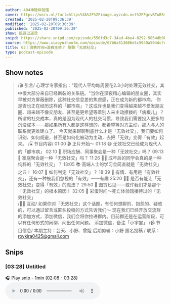 ```yaml
---
author: 404神隐体验馆
cover: https://wsrv.nl/?url=https%3A%2F%2Fimage.xyzcdn.net%2FFgcvRTuBSvcaed0fE05NJfm7RElV.jpg&w=200&h=200
created: '2025-02-20T09:36:39'
modified: '2025-02-20T09:36:39'
published: '2025-02-20T09:36:39'
show: 狐说巴道烫
snipd: https://share.snipd.com/episode/550fd3c7-34ad-4be4-8292-5054db9bfbf6
source: https://www.xiaoyuzhoufm.com/episode/67b6a513606e5c5940a504dc?utm_source=rss
title: 62｜浪费时间=浪费生命？ 聊聊「无效社交」
type: podcast-episode
---
```



## Show notes
> /🎬 引言/  心理学专家指出："现代人平均每周要花2.3小时处理无效社交，其中很大部分来自已经断裂的关系链。"当你在深夜精心编辑的朋友圈，其实早被对方屏蔽删除，这种社交信息差的焦虑感，正在成为新的都市病。  你是否也正在经历这样的「都市病」？这或许也是我们变得越来越不爱发朋友圈、越来越不像交朋友、甚至是更希望等着别人来主动撩拨的「病根儿」？所谓的社交成本，真的是因为现代人的社交习惯，导致我们需要投入更多的沉没成本——那如果所有人都是这样想的，都希望等对方主动，那人与人的联系就更难建立了。
> 今天就来聊聊到底什么才是「无效社交」，我们要如何识别、如何规避，甚至是如何化被动为主动，去把「无效」变得「有效」起来。
> /⌛️ 节目内容/  01:00 🎬 正片开始～
> 01:18 😷 无效社交已经成为现代人的「都市病」
> 02:10 🍻 职场应酬、同事聚会是一种「无效社交」吗？
> 09:13 🍲 家庭聚会是一种「无效社交」吗？
> 11:26 👩‍🏫 成年后的同学会真的是一种纯粹的「无效社交」？
> 13:05 📚 高端人士的学习会简直就是「无效社交」之典！
> 16:07 🫠 如何判定「无效社交」？
> 18:39 🤣 有情、有用是「有效社交」，还有一种被我们忽视的「有效」——有趣
> 25:20 🧙‍♀️ 是否有能让「无效社交」变得「有效」的魔法？
> 29:50 🔪 图穷匕见——或许我们才是那个「无效社交」的根本原因！
> 32:05 🎉 彩蛋时间～死亡体验馆接待过的「无效社交」     
> /🙋‍♀️ 互动/  如果你对「无效社交」这个话题，有任何想聊的、抱怨的、疑惑的，可以通过留言或匿名投稿的方式告诉我们～
> 现在我们已经开放交流群的添加方式，添加微信，我们会将你拉进群内。目前群还是在运营阶段，可以有任何形式的闲聊，问出任何问题。 
> 添加微信，备注「小宇宙」
> /📹 节目信息/  本期主持：芸天、小野、曾姐 后期剪辑：小野  匿名投稿 / 联系：roykira0425@gmail.com

## Snips
### [03:28] Untitled
[🎧 Play snip - 1min️ (02:08 - 03:28)](https://share.snipd.com/snip/1c808b36-6b74-40d4-a549-f8cf6d28de13)
<audio controls> <source src="https://dts-api.xiaoyuzhoufm.com/track/674fee29182d70c0f9b0ed92/67b6a513606e5c5940a504dc/media.xyzcdn.net/674fee29182d70c0f9b0ed92/llAM2PK6-7J3VNIbCCTKptd4mepe.m4a#t=02:08,03:28"> </audio>

